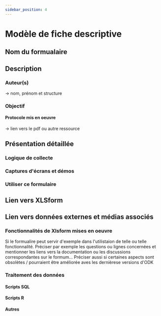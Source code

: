 ```yaml
---
sidebar_position: 4
---
```

# Modèle de fiche descriptive
## Nom du formualaire
## Description
### Auteur(s)
-> nom, prénom et structure
### Objectif
#### Protocole mis en oeuvre
-> lien vers le pdf ou autre ressource
## Présentation détaillée
### Logique de collecte
### Captures d'écrans et démos
### Utiliser ce formulaire
## Lien vers XLSform
## Lien vers données externes et médias associés
### Fonctionnalités de Xlsform mises en oeuvre
Si le formualire peut servir d'exemple dans l'utilistaion de telle ou telle fonctionnalité.
Préciser par exemple les questions ou lignes concernées et mentionner les liens vers la documentation ou les discussions correspondantes sur le formum...
Préciser aussi si certaines aspects sont obsolètes / pourraient être améliorée aves les dernièrese versions d'ODK 
### Traitement des données
#### Scripts SQL
#### Scripts R
#### Autres
